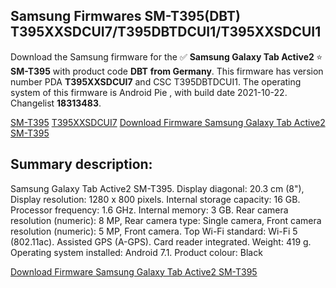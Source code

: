 <h2>Samsung Firmwares SM-T395(DBT) T395XXSDCUI7/T395DBTDCUI1/T395XXSDCUI1</h2>
Download the Samsung firmware for the ✅ <strong>Samsung Galaxy Tab Active2 </strong> ⭐ <strong>SM-T395</strong> with product code <strong>DBT</strong> <strong> from Germany</strong>. This firmware has version number PDA <strong>T395XXSDCUI7</strong> and CSC T395DBTDCUI1. The operating system of this firmware is Android Pie , with build date 2021-10-22. Changelist <strong>18313483</strong>.


[SM-T395](https://samfirm.shop/samsung/model/SM-T395)
[T395XXSDCUI7](https://samfirm.shop/samsung/pda/T395XXSDCUI7)
[Download Firmware Samsung Galaxy Tab Active2 SM-T395](https://samfirm.shop/samsung/firmware/467727)
<h2>Summary description:</h2>
<p>Samsung Galaxy Tab Active2 SM-T395. Display diagonal: 20.3 cm (8"), Display resolution: 1280 x 800 pixels. Internal storage capacity: 16 GB. Processor frequency: 1.6 GHz. Internal memory: 3 GB. Rear camera resolution (numeric): 8 MP, Rear camera type: Single camera, Front camera resolution (numeric): 5 MP, Front camera. Top Wi-Fi standard: Wi-Fi 5 (802.11ac). Assisted GPS (A-GPS). Card reader integrated. Weight: 419 g. Operating system installed: Android 7.1. Product colour: Black</p>


[Download Firmware Samsung Galaxy Tab Active2 SM-T395](https://samfirm.shop/samsung/firmware/467727)
